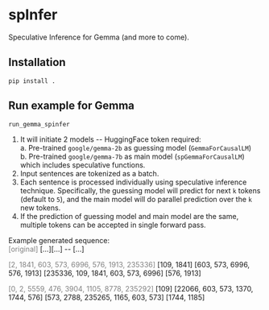 # spInfer
Speculative Inference for Gemma (and more to come).

## Installation
```console
pip install .
```

## Run example for Gemma
```console
run_gemma_spinfer
```
1. It will initiate 2 models -- HuggingFace token required:\
    a. Pre-trained `google/gemma-2b` as guessing model (`GemmaForCausalLM`)\
    b. Pre-trained `google/gemma-7b` as main model (`spGemmaForCausalLM`) which includes speculative functions.
2. Input sentences are tokenized as a batch.
3. Each sentence is processed individually using speculative inference technique. Specifically, the guessing model will predict for next `k` tokens (default to `5`), and the main model will do parallel prediction over the `k` new tokens. 
4. If the prediction of guessing model and main model are the same, multiple tokens can be accepted in single forward pass.

Example generated sequence:\
<span style="color:gray">[original]</span> [...][...]  -- [...]

<span style="color:gray">[2, 1841, 603, 573, 6996, 576, 1913, 235336]</span> [109, 1841] [603, 573, 6996, 576, 1913] [235336, 109, 1841, 603, 573, 6996] [576, 1913]

<span style="color:gray">[0, 2, 5559, 476, 3904, 1105, 8778, 235292]</span> [109] [22066, 603, 573, 1370, 1744, 576] [573, 2788, 235265, 1165, 603, 573] [1744, 1185]
